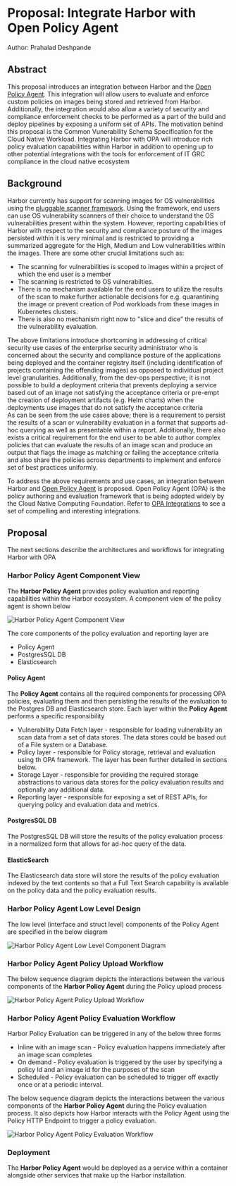 # Proposal: Integrate Harbor with Open Policy Agent

Author: Prahalad Deshpande

## Abstract
This proposal introduces an integration between Harbor and the [Open Policy Agent](https://www.openpolicyagent.org/). This integration will allow users to evaluate and enforce custom policies on images being stored and retrieved from Harbor. Additionally, the integration would also allow a variety of security and compliance enforcement checks to be performed as a part of the build and deploy pipelines by exposing a uniform set of APIs.
The motivation behind this proposal is the Common Vunerability Schema Specification for the Cloud Native Workload. Integrating Harbor with OPA will introduce rich policy evaluation capabilities within Harbor in addition to opening up to other potential integrations with the tools for enforcement of IT GRC compliance in the cloud native ecosystem

## Background
Harbor currently has support for scanning images for OS vulnerabilities using the [pluggable scanner framework](https://github.com/goharbor/pluggable-scanner-spec). Using the framework, end users can use OS vulnerability scanners of their choice to understand the OS vulnerabilities present within the system. However, reporting capabilities of Harbor with respect to the security and compliance posture of the images persisted within it is very minimal and is restricted to providing a summarized aggregate for the High, Medium and Low vulnerabilities within the images. There are some other crucial limitations such as:
* The scanning for vulnerabilities is scoped to images within a project of which the end user is a member
* The scanning is restricted to OS vulnerabilties.
* There is no mechanism available for the end users to utilize the results of the scan to make further actionable decisions  for e.g. quarantining the image or prevent creation of Pod workloads from these images in Kubernetes clusters.
* There is also no mechanism right now to "slice and dice" the results of the vulnerability evaluation.
  
The above limitations introduce shortcoming in addressing of critical security use cases of the enterprise security administrator who is concerned about the security and compliance posture of the applications being deployed and the container registry itself (including identification of projects containing the offending images) as opposed to individual project level granularities.
Additionally, from the dev-ops perspective; it is not possible to build a deployment criteria that prevents deploying a service based out of an image not satisfying the acceptance criteria or pre-empt the creation of deployment artifacts (e.g. Helm charts) when the deployments use images that do not satisfy the acceptance criteria  
As can be seen from the use cases above; there is a requirement to persist the results of a scan or vulnerability evaluation in a format that supports ad-hoc querying as well as presentable within a report.
Additionally, there also exists a critical requirement for the end user to be able to author complex policies that can evaluate the results of an image scan and produce an output that flags the image as matching or failing the acceptance criteria and also share the policies across departments to implement and enforce set of best practices uniformly.

To address the above requirements and use cases, an integration between Harbor and [Open Policy Agent](https://www.openpolicyagent.org/) is proposed. Open Policy Agent (OPA) is the policy authoring and evaluation framework that is being adopted widely by the Cloud Native Computing Foundation. Refer to [OPA Integrations](https://www.openpolicyagent.org/docs/latest/ecosystem/) to see a set of compelling and interesting integrations.


## Proposal

The next sections describe the architectures and workflows for integrating Harbor with OPA

### Harbor Policy Agent Component View

The **Harbor Policy Agent** provides policy evaluation and reporting capabilities within the Harbor ecosystem. A component view of the policy agent is shown below

![Harbor Policy Agent Component View](../images/opaintegration/Harbor_Policy_Agent.png)

The core components of the policy evaluation and reporting layer are
* Policy Agent 
* PostgresSQL DB
* Elasticsearch

#### Policy Agent
The **Policy Agent** contains all the required components for processing OPA policies, evaluating them and then persisting the results of the evaluation to the Postgres DB and Elasticsearch store. Each layer within the **Policy Agent** performs a specific responsibility
* Vulnerability Data Fetch layer - responsible for loading vulnerability an scan data from a set of data stores. The data stores could be based out of a File system or a Database.
* Policy layer - responsible for Policy storage, retrieval and evaluation using th OPA framework. The layer has been further detailed in sections below.
* Storage Layer - responsible for providing the required storage abstractions to various data stores for the policy evaluation results and optionally any additional data.
* Reporting layer - responsible for exposing a set of REST APIs,  for querying policy and evaluation data and metrics.

#### PostgresSQL DB
The PostgresSQL DB will store the results of the policy evaluation process in a normalized form that allows for ad-hoc query of the data.

#### ElasticSearch
The Elasticsearch data store will store the results of the policy evaluation indexed by the text contents so that a Full Text Search capability is available on the policy data and the policy evaluation results.

### Harbor Policy  Agent Low Level Design

The low level (interface and struct level) components of the Policy Agent are specified in the below diagram

![Harbor Policy Agent Low Level Component Diagram](../images/opaintegration/Harbor_Policy_Agent_Detailed_View.png)

### Harbor Policy Agent Policy Upload Workflow

The below sequence diagram depicts the interactions between the various components of the **Harbor Policy Agent** during the Policy upload process

![Harbor Policy Agent Policy Upload Workflow](../images/opaintegration/Harbor_Policy_Workflow_PolicyUpload.png)

### Harbor Policy Agent Policy Evaluation Workflow

Harbor Policy Evaluation can be triggered in any of the below three forms
* Inline with an image scan - Policy evaluation happens immediately after an image scan completes
* On demand - Policy evaluation is triggered by the user by specifying a policy Id and an image id for the purposes of the scan
* Scheduled - Policy evaluation can be scheduled to trigger off exactly once or at a periodic interval.
  
The below sequence diagram depicts the interactions between the various components of the **Harbor Policy Agent** during the Policy evaluation process. It also depicts how Harbor interacts with the Policy Agent using the Policy HTTP Endpoint to trigger a policy evaluation.

![Harbor Policy Agent Policy Evaluation Workflow](../images/opaintegration/Harbor_Policy_Evaluation_Workflow.png)

### Deployment

The **Harbor Policy Agent** would be deployed as a service within a container alongside other services that make up the Harbor installation.
